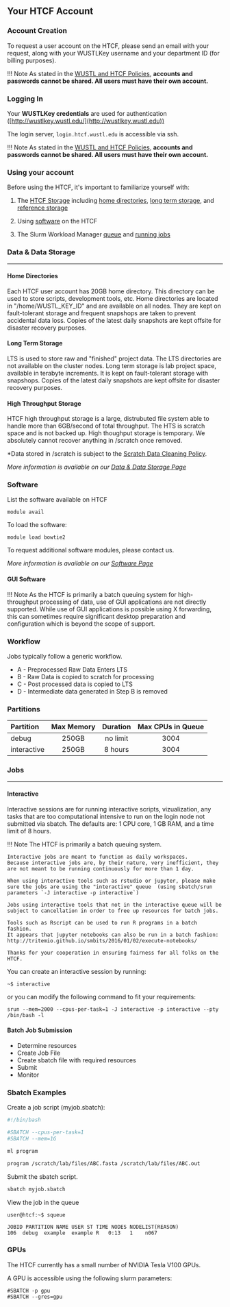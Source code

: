 ## Your HTCF Account

### Account Creation

To request a user account on the HTCF, please send an email with your request, along with your WUSTLKey username and your department ID (for billing purposes).

!!! Note
    As stated in the [WUSTL and HTCF Policies](policies.md#account-usage), **accounts and passwords cannot be shared. All users must have their own account.**

### Logging In

Your **WUSTLKey credentials** are used for authentication ([http://wustlkey.wustl.edu/](http://wustlkey.wustl.edu))

The login server, `login.htcf.wustl.edu` is accessible via ssh.  

!!! Note
    As stated in the [WUSTL and HTCF Policies](policies.md#account-usage), **accounts and passwords cannot be shared. All users must have their own account.**

### Using your account

Before using the HTCF, it's important to familiarize yourself with:

1. The [HTCF Storage](storage/index.md) including [home directories](storage/home.md), [long term storage](storage/lts.md), and [reference storage](storage/ref.md)

2. Using [software](software.md) on the HTCF

3. The Slurm Workload Manager [queue](queue.md) and [running jobs](runningjobs.md)

### Data & Data Storage
* * * 
#### Home Directories
Each HTCF user account has 20GB home directory. This directory can be used to store scripts, development tools, etc. Home directories are located in "/home/WUSTL_KEY_ID" and are available on all nodes. They are kept on fault-tolerant storage and frequent snapshops are taken to prevent accidental data loss. Copies of the latest daily snapshots are kept offsite for disaster recovery purposes.

#### Long Term Storage
LTS is used to store raw and "finished" project data.  The LTS directories are not available on the cluster nodes.  Long term storage is lab project space, available in terabyte increments. It is kept on fault-tolerant storage with snapshops. Copies of the latest daily snapshots are kept offsite for disaster recovery purposes.

#### High Throughput Storage
HTCF high throughput storage is a large, distrubuted file system able to handle more than 6GB/second of total throughput. The HTS is scratch space and is not backed up. High thoughput storage is temporary. We absolutely cannot recover anything in /scratch once removed.

*Data stored in /scratch is subject to the [Scratch Data Cleaning Policy](https://htcf.wustl.edu/docs/policies/#scratch-data-cleaning).

*More information is available on our [Data & Data Storage Page](/storage/index.md)*

### Software

List the software available on HTCF
~~~~{.language-bash}
module avail
~~~~

To load the software:
~~~~{.language-bash}
module load bowtie2
~~~~

To request additional software modules, please contact us.

*More information is available on our [Software Page](software.md)*

#### GUI Software

!!! Note
    As the HTCF is primarily a batch queuing system for high-throughput processing of data, use of GUI applications are not directly supported.  While use of GUI applications is possible using X forwarding, this can sometimes require significant desktop preparation and configuration which is beyond the scope of support.

### Workflow

Jobs typically follow a generic workflow.

 * A - Preprocessed Raw Data Enters LTS
 * B - Raw Data is copied to scratch for processing
 * C - Post processed data is copied to LTS
 * D - Intermediate data generated in Step B is removed


### Partitions


Partition    |  Max Memory | Duration    | Max CPUs in Queue |
:----------- |  :----------: | :---------: | :---------------: |
debug        |      250GB    |  no limit   |         3004      |
interactive  |      250GB      |   8 hours   |         3004      |

### Jobs

* * *

#### Interactive 

Interactive sessions are for running interactive scripts, vizualization, any tasks that are too computational intensive to run on the login node not submitted via sbatch.  The defaults are: 1 CPU core, 1 GB RAM, and a time limit of 8 hours.

!!! Note
    The HTCF is primarily a batch queuing system.

    Interactive jobs are meant to function as daily workspaces.
    Because interactive jobs are, by their nature, very inefficient, they are not meant to be running continuously for more than 1 day.

    When using interactive tools such as rstudio or jupyter, please make sure the jobs are using the "interactive" queue  (using sbatch/srun parameters `-J interactive -p interactive`)

    Jobs using interactive tools that not in the interactive queue will be subject to cancellation in order to free up resources for batch jobs.

    Tools such as Rscript can be used to run R programs in a batch fashion.
    It appears that jupyter notebooks can also be run in a batch fashion: http://tritemio.github.io/smbits/2016/01/02/execute-notebooks/

    Thanks for your cooperation in ensuring fairness for all folks on the HTCF.

You can create an interactive session by running:

~~~~{.language-bash}
~$ interactive
~~~~

or you can modify the following command to fit your requirements:

~~~~{.language-bash}
srun --mem=2000 --cpus-per-task=1 -J interactive -p interactive --pty /bin/bash -l
~~~~

#### Batch Job Submission

 * Determine resources
 * Create Job File
 * Create sbatch file with required resources
 * Submit
 * Monitor

### Sbatch Examples

Create a job script (myjob.sbatch):
~~~~bash
#!/bin/bash

#SBATCH --cpus-per-task=1
#SBATCH --mem=1G

ml program

program /scratch/lab/files/ABC.fasta /scratch/lab/files/ABC.out
~~~~

Submit the sbatch script.

~~~~bash
sbatch myjob.sbatch
~~~~

View the job in the queue

~~~~
user@htcf:~$ squeue

JOBID PARTITION NAME USER ST TIME NODES NODELIST(REASON)
106  debug  example  example R   0:13   1    n067
~~~~

### GPUs

The HTCF currently has a small number of NVIDIA Tesla V100 GPUs.

A GPU is accessible using the following slurm parameters:

~~~~{.language-bash}
#SBATCH -p gpu
#SBATCH --gres=gpu
~~~~


